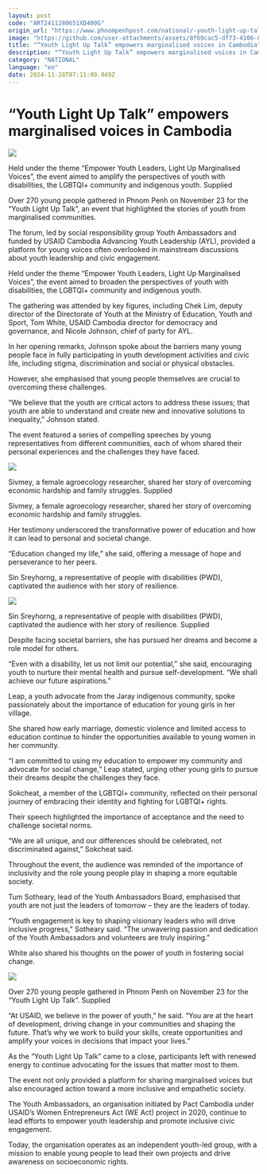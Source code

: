 ```yaml
---
layout: post
code: "ART2411280651XD480G"
origin_url: "https://www.phnompenhpost.com/national/-youth-light-up-talk-empowers-marginalised-voices-in-cambodia"
image: "https://github.com/user-attachments/assets/8f69cac5-df73-4106-8045-f46b9cbf41bc"
title: "“Youth Light Up Talk” empowers marginalised voices in Cambodia"
description: "​​“Youth Light Up Talk” empowers marginalised voices in Cambodia​"
category: "NATIONAL"
language: "en"
date: 2024-11-28T07:11:09.949Z
---
```


# “Youth Light Up Talk” empowers marginalised voices in Cambodia

![](https://github.com/user-attachments/assets/1a70b828-d3cc-4fff-bc93-91a556201388)

Held under the theme “Empower Youth Leaders, Light Up Marginalised Voices”, the event aimed to amplify the perspectives of youth with disabilities, the LGBTQI+ community and indigenous youth. Supplied

Over 270 young people gathered in Phnom Penh on November 23 for the “Youth Light Up Talk”, an event that highlighted the stories of youth from marginalised communities. 

The forum, led by social responsibility group Youth Ambassadors and funded by USAID Cambodia Advancing Youth Leadership (AYL), provided a platform for young voices often overlooked in mainstream discussions about youth leadership and civic engagement.

Held under the theme “Empower Youth Leaders, Light Up Marginalised Voices”, the event aimed to broaden the perspectives of youth with disabilities, the LGBTQI+ community and indigenous youth. 

The gathering was attended by key figures, including Chek Lim, deputy director of the Directorate of Youth at the Ministry of Education, Youth and Sport, Tom White, USAID Cambodia director for democracy and governance, and Nicole Johnson, chief of party for AYL.

In her opening remarks, Johnson spoke about the barriers many young people face in fully participating in youth development activities and civic life, including stigma, discrimination and social or physical obstacles. 

However, she emphasised that young people themselves are crucial to overcoming these challenges. 

“We believe that the youth are critical actors to address these issues; that youth are able to understand and create new and innovative solutions to inequality,” Johnson stated.

The event featured a series of compelling speeches by young representatives from different communities, each of whom shared their personal experiences and the challenges they have faced.

![](https://github.com/user-attachments/assets/38fd250a-dd35-4d9b-8794-3db92427ef68)

Sivmey, a female agroecology researcher, shared her story of overcoming economic hardship and family struggles. Supplied

Sivmey, a female agroecology researcher, shared her story of overcoming economic hardship and family struggles. 

Her testimony underscored the transformative power of education and how it can lead to personal and societal change. 

“Education changed my life,” she said, offering a message of hope and perseverance to her peers.

Sin Sreyhorng, a representative of people with disabilities (PWD), captivated the audience with her story of resilience. 

![](https://github.com/user-attachments/assets/3cbd2c2f-11d4-4132-b9fc-612fca362096)

Sin Sreyhorng, a representative of people with disabilities (PWD), captivated the audience with her story of resilience. Supplied

Despite facing societal barriers, she has pursued her dreams and become a role model for others. 

“Even with a disability, let us not limit our potential,” she said, encouraging youth to nurture their mental health and pursue self-development. “We shall achieve our future aspirations.”

Leap, a youth advocate from the Jaray indigenous community, spoke passionately about the importance of education for young girls in her village. 

She shared how early marriage, domestic violence and limited access to education continue to hinder the opportunities available to young women in her community. 

“I am committed to using my education to empower my community and advocate for social change,” Leap stated, urging other young girls to pursue their dreams despite the challenges they face.

Sokcheat, a member of the LGBTQI+ community, reflected on their personal journey of embracing their identity and fighting for LGBTQI+ rights. 

Their speech highlighted the importance of acceptance and the need to challenge societal norms. 

“We are all unique, and our differences should be celebrated, not discriminated against,” Sokcheat said.

Throughout the event, the audience was reminded of the importance of inclusivity and the role young people play in shaping a more equitable society. 

Tum Sotheary, lead of the Youth Ambassadors Board, emphasised that youth are not just the leaders of tomorrow – they are the leaders of today. 

“Youth engagement is key to shaping visionary leaders who will drive inclusive progress,” Sotheary said. “The unwavering passion and dedication of the Youth Ambassadors and volunteers are truly inspiring.”

White also shared his thoughts on the power of youth in fostering social change. 

![](https://github.com/user-attachments/assets/0da0731a-c7dc-4044-9207-165362d49c23)

Over 270 young people gathered in Phnom Penh on November 23 for the “Youth Light Up Talk”. Supplied

“At USAID, we believe in the power of youth,” he said. “You are at the heart of development, driving change in your communities and shaping the future. That’s why we work to build your skills, create opportunities and amplify your voices in decisions that impact your lives.”

As the “Youth Light Up Talk” came to a close, participants left with renewed energy to continue advocating for the issues that matter most to them. 

The event not only provided a platform for sharing marginalised voices but also encouraged action toward a more inclusive and empathetic society.

The Youth Ambassadors, an organisation initiated by Pact Cambodia under USAID’s Women Entrepreneurs Act (WE Act) project in 2020, continue to lead efforts to empower youth leadership and promote inclusive civic engagement. 

Today, the organisation operates as an independent youth-led group, with a mission to enable young people to lead their own projects and drive awareness on socioeconomic rights.